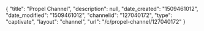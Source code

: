 {
    "title": "Propel Channel",
    "description": null,
    "date_created": "1509461012",
    "date_modified": "1509461012",
    "channelid": "127040172",
    "type": "captivate",
    "layout": "channel",
    "url": "\/c\/propel-channel\/127040172"
}